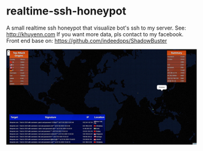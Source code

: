 # realtime-ssh-honeypot
A small realtime ssh honeypot that visualize bot's ssh to my server.
See: http://khuyenn.com
If you want more data, pls contact to my facebook.
Front end base on:
https://github.com/indeedops/ShadowBuster

![image](image.JPG)
